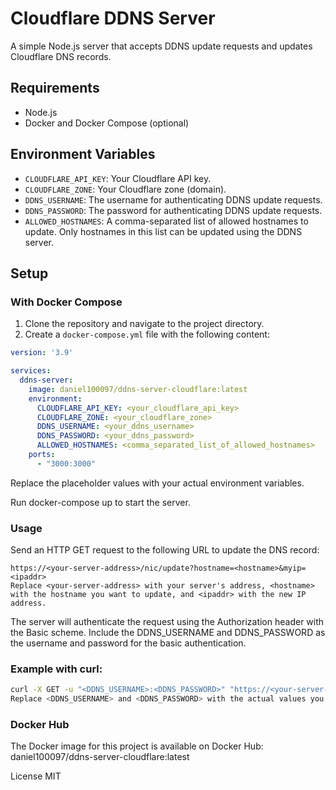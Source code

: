 # Cloudflare DDNS Server

A simple Node.js server that accepts DDNS update requests and updates Cloudflare DNS records.

## Requirements

- Node.js
- Docker and Docker Compose (optional)

## Environment Variables

- `CLOUDFLARE_API_KEY`: Your Cloudflare API key.
- `CLOUDFLARE_ZONE`: Your Cloudflare zone (domain).
- `DDNS_USERNAME`: The username for authenticating DDNS update requests.
- `DDNS_PASSWORD`: The password for authenticating DDNS update requests.
- `ALLOWED_HOSTNAMES`: A comma-separated list of allowed hostnames to update. Only hostnames in this list can be updated using the DDNS server.

## Setup

### With Docker Compose

1. Clone the repository and navigate to the project directory.
2. Create a `docker-compose.yml` file with the following content:

```yaml
version: '3.9'

services:
  ddns-server:
    image: daniel100097/ddns-server-cloudflare:latest
    environment:
      CLOUDFLARE_API_KEY: <your_cloudflare_api_key>
      CLOUDFLARE_ZONE: <your_cloudflare_zone>
      DDNS_USERNAME: <your_ddns_username>
      DDNS_PASSWORD: <your_ddns_password>
      ALLOWED_HOSTNAMES: <comma_separated_list_of_allowed_hostnames>
    ports:
      - "3000:3000"
```

Replace the placeholder values with your actual environment variables.

Run docker-compose up to start the server.


### Usage
Send an HTTP GET request to the following URL to update the DNS record:

```
https://<your-server-address>/nic/update?hostname=<hostname>&myip=<ipaddr>
Replace <your-server-address> with your server's address, <hostname> with the hostname you want to update, and <ipaddr> with the new IP address.
```

The server will authenticate the request using the Authorization header with the Basic scheme. Include the DDNS_USERNAME and DDNS_PASSWORD as the username and password for the basic authentication.

### Example with curl:

```sh
curl -X GET -u "<DDNS_USERNAME>:<DDNS_PASSWORD>" "https://<your-server-address>/nic/update?hostname=<hostname>&myip=<ipaddr>"
Replace <DDNS_USERNAME> and <DDNS_PASSWORD> with the actual values you set for those environment variables.
```


### Docker Hub
The Docker image for this project is available on Docker Hub: daniel100097/ddns-server-cloudflare:latest

License
MIT